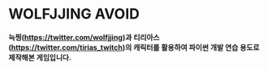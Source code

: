 WOLFJJING AVOID
=============

**늑찡(https://twitter.com/wolfjjing)과 티리아스(https://twitter.com/tirias_twitch)의 캐릭터를 활용하여 파이썬 개발 연습 용도로 제작해본 게임입니다.**
